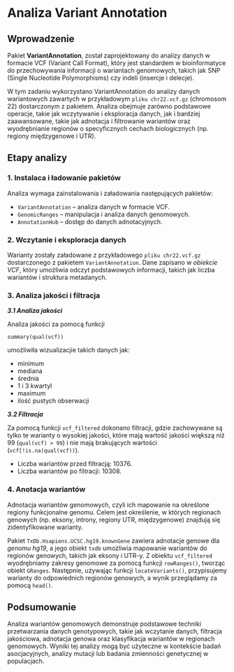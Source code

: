 # Analiza Variant Annotation

## Wprowadzenie

Pakiet **VariantAnnotation**, został zaprojektowany do analizy danych w formacie VCF (Variant Call Format), który jest standardem w bioinformatyce do przechowywania informacji o wariantach genomowych, takich jak SNP (Single Nucleotide Polymorphisms) czy indeli (insercje i delecje).

W tym zadaniu wykorzystano VariantAnnotation do analizy danych wariantowych zawartych w przykładowym `pliku chr22.vcf.gz` (chromosom 22) dostarczonym z pakietem. 
Analiza obejmuje zarówno podstawowe operacje, takie jak wczytywanie i eksploracja danych, jak i bardziej zaawansowane, takie jak adnotacja i filtrowanie wariantów oraz wyodrębnianie regionów o specyficznych cechach biologicznych (np. regiony międzygenowe i UTR).

## Etapy analizy

### 1. Instalaca i ładowanie pakietów

Analiza wymaga zainstalowania i załadowania następujących pakietów:

- `VariantAnnotation` – analiza danych w formacie VCF.
- `GenomicRanges` – manipulacja i analiza danych genomowych.
- `AnnotationHub` – dostęp do danych adnotacyjnych.
  
### 2.  Wczytanie i eksploracja danych

Warianty zostały załadowane z przykładowego `pliku chr22.vcf.gz` dostarczonego z pakietem `VariantAnnotation`. 
Dane zapisano w *obiekcie VCF*, który umożliwia odczyt podstawowych informacji, takich jak liczba wariantów i struktura metadanych.

### 3. Analiza jakości i filtracja

***3.1 Analiza jakości***

Analiza jakości za pomocą funkcji 
```{r}
summary(qual(vcf))
```
umożliwiła wizualizacjie takich danych jak:
- minimum
- mediana
- średnia
- 1 i 3 kwartyl
- maximum
- ilość pustych obserwacji

***3.2 Filtracja***

Za pomocą funkcji `vcf_filtered` dokonano filtracji, gdzie zachowywane są tylko te warianty o wysokiej jakości, które mają wartość jakości większą niż 99 (`qual(vcf) > 99`) i nie mają brakujących wartości (`vcf[!is.na(qual(vcf))`). 
- Liczba wariantów przed filtracją: 10376.
- Liczba wariantów po filtracji: 10308.

### 4. Anotacja wariantów

Adnotacja wariantów genomowych, czyli ich mapowanie na określone regiony funkcjonalne genomu. 
Celem jest określenie, w których regionach genowych (np. eksony, introny, regiony UTR, międzygenowe) znajdują się zidentyfikowane warianty.

Pakiet `TxDb.Hsapiens.UCSC.hg19.knownGene` zawiera adnotacje genowe dla *genomu hg19*, a jego obiekt `txdb` umożliwia mapowanie wariantów do regionów genowych, takich jak eksony i UTR-y. Z obiektu `vcf_filtered` wyodrębniamy zakresy genomowe za pomocą funkcji `rowRanges()`, tworząc obiekt `GRanges`. 
Następnie, używając funkcji `locateVariants()`, przypisujemy warianty do odpowiednich regionów genowych, a wynik przeglądamy za pomocą `head()`.

## Podsumowanie
Analiza wariantów genomowych demonstruje podstawowe techniki przetwarzania danych genotypowych, takie jak wczytanie danych, filtracja jakościowa, adnotacja genowa oraz klasyfikacja wariantów w regionach genomowych. 
Wyniki tej analizy mogą być użyteczne w kontekście badań asocjacyjnych, analizy mutacji lub badania zmienności genetycznej w populacjach.








